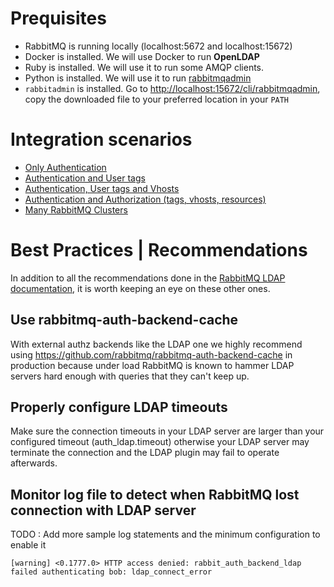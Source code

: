 # Prequisites
- RabbitMQ is running locally (localhost:5672 and localhost:15672)
- Docker is installed. We will use Docker to run **OpenLDAP**
- Ruby is installed. We will use it to run some AMQP clients.
- Python is installed. We will use it to run [rabbitmqadmin](https://www.rabbitmq.com/management-cli.html)
- `rabbitadmin` is installed.  Go to [http://localhost:15672/cli/rabbitmqadmin](http://localhost:15672/cli/rabbitmqadmin]), copy the downloaded file to your preferred location in your `PATH`


# Integration scenarios
- [Only Authentication](only-authentication/Readme.md)
- [Authentication and User tags](authentication-and-tags/Readme.md)
- [Authentication, User tags and Vhosts](auth-tags-vhost/Readme.md)
- [Authentication and Authorization (tags, vhosts, resources)](auth-and-authz/Readme.md)
- [Many RabbitMQ Clusters](many-rabbitmq-clusters/Readme.md)


# Best Practices | Recommendations
In addition to all the recommendations done in the [RabbitMQ LDAP documentation](https://www.rabbitmq.com/ldap.html), it is worth keeping an eye on these other ones.

## Use rabbitmq-auth-backend-cache
With external authz backends like the LDAP one we highly recommend using https://github.com/rabbitmq/rabbitmq-auth-backend-cache in production because under load RabbitMQ is known to hammer LDAP servers hard enough with queries that they can't keep up.

## Properly configure LDAP timeouts
Make sure the connection timeouts in your LDAP server are larger than your configured timeout (auth_ldap.timeout) otherwise your LDAP server may terminate the connection and the LDAP plugin may fail to operate afterwards.

## Monitor log file to detect when RabbitMQ lost connection with LDAP server
TODO : Add more sample log statements and the minimum configuration to enable it
```
[warning] <0.1777.0> HTTP access denied: rabbit_auth_backend_ldap failed authenticating bob: ldap_connect_error
```
